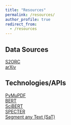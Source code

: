 ```yaml
---
title: "Resources"
permalink: /resources/
author_profile: true
redirect_from: 
  - /resources
---
```


Data Sources
---
<a href="https://github.com/allenai/s2orc">S2ORC</a><br>
<a href=“https://xxx”>arXiv</a><br>

Technologies/APIs
---
<a href="https://pymupdf.readthedocs.io/en/latest/">PyMuPDF</a><br>
<a href="https://huggingface.co/docs/transformers/en/model_doc/bert">BERT</a><br>
<a href="https://huggingface.co/allenai/scibert_scivocab_uncased">SciBERT</a><br>
<a href="https://huggingface.co/allenai/specter">SPECTER</a><br>
<a href="https://github.com/segment-any-text/wtpsplit">Segment any Text (SaT)</a><br>

